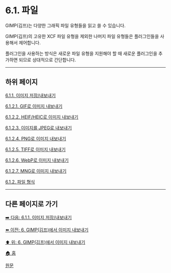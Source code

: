 # 6.1. 파일
GIMP(김프)는 다양한 그래픽 파일 유형들을 읽고 쓸 수 있습니다. 

GIMP(김프)의 고유한 XCF 파일 유형을 제외한 나머지 파일 유형들은 플러그인들을 사용해서 제어합니다. 

플러그인을 사용하는 방식은 새로운 파일 유형을 지원해야 할 때 새로운 플러그인을 추가하면 되므로 상대적으로 간단합니다.

***

## 하위 페이지

[6.1.1. 이미지 저장/내보내기](./06-01-01-save_export_images.md)

[6.1.2.1. GIF로 이미지 내보내기](./06-01-02-01-export_image_as_gif.md)

[6.1.2.2. HEIF/HEIC로 이미지 내보내기](./06-01-02-02-export_image_as_heif.md)

[6.1.2.3. 이미지를 JPEG로 내보내기](./06-01-02-03-export_image_as_jpeg.md)

[6.1.2.4. PNG로 이미지 내보내기](./06-01-02-04-export_image_as_png.md)

[6.1.2.5. TIFF로 이미지 내보내기](./06-01-02-05-export_image_as_tiff.md)

[6.1.2.6. WebP로 이미지 내보내기](./06-01-02-06-export_image_as_webp.md)

[6.1.2.7. MNG로 이미지 내보내기](./06-01-02-07-export_image_as_mng.md)

[6.1.2. 파일 형식](./06-01-02-00-file_formats.md)

***

## 다른 페이지로 가기

[➡️ 다음: 6.1.1. 이미지 저장/내보내기](./06-01-01-save_export_images.md)

[⬅️ 이전: 6. GIMP(김프)에서 이미지 내보내기](./06-00-getting-images-out-of-gimp.md)

[⬆️ 위: 6. GIMP(김프)에서 이미지 내보내기](./06-00-getting-images-out-of-gimp.md)

[🏠 홈](./00-home.md)

[원문](https://docs.gimp.org/2.10/ko/gimp-images-out.html)
